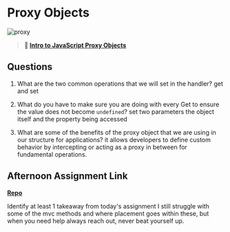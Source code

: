 # Proxy Objects

![proxy](https://bcw.blob.core.windows.net/public/img/journals/5120113092091727)

> **📖 [Intro to JavaScript Proxy Objects](https://codeworksacademy.com/fs-student-guide/resources/wk3/03-Proxies)**

## Questions

1. What are the two common operations that we will set in the handler?
    get and set

2. What do you have to make sure you are doing with every Get to ensure the value does not become `undefined`?
    set two parameters the object itself and the property being accessed

3. What are some of the benefits of the proxy object that we are using in our structure for applications?
    it allows developers to define custom behavior by intercepting or acting as a proxy in between for fundamental operations.

## Afternoon Assignment Link

**[Repo](https://github.com/KendallPowell/lateFall22-gregslist-mvc)**

Identify at least 1 takeaway from today's assignment
    I still struggle with some of the mvc methods and where placement goes within these, but when you need help always reach out, never beat yourself up.
